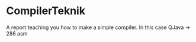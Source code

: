 # CompilerTeknik
A report teaching you how to make a simple compiler. In this case QJava -> 286 asm
